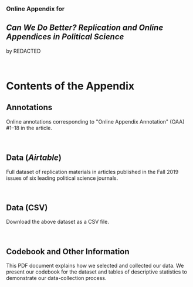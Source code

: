 ### Online Appendix for

## *Can We Do Better? Replication and Online Appendices in Political Science*

by REDACTED

&nbsp;  

# Contents of the Appendix


## Annotations

Online annotations corresponding to &quot;Online Appendix Annotation&quot; (OAA) #1–18 in the article.

&nbsp;  

## Data (*Airtable*)

Full dataset of replication materials in articles published in the Fall 2019 issues of six leading political science journals.

&nbsp;  


## Data (CSV)

Download the above dataset as a CSV file.

&nbsp;  


## Codebook and Other Information

This PDF document explains how we selected and collected our data. We present our codebook for the dataset and tables of descriptive statistics to demonstrate our data-collection process.
